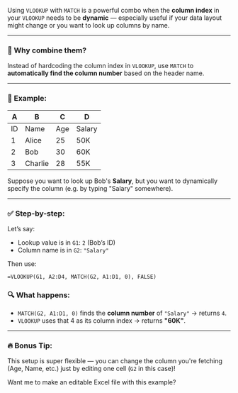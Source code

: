 Using `VLOOKUP` with `MATCH` is a powerful combo when the **column index** in your `VLOOKUP` needs to be **dynamic** — especially useful if your data layout might change or you want to look up columns by name.

---

### 🔹 Why combine them?
Instead of hardcoding the column index in `VLOOKUP`, use `MATCH` to **automatically find the column number** based on the header name.

---

### 🧠 Example:

| A     | B        | C       | D      |
|-------|----------|---------|--------|
| ID    | Name     | Age     | Salary |
| 1     | Alice    | 25      | 50K    |
| 2     | Bob      | 30      | 60K    |
| 3     | Charlie  | 28      | 55K    |

Suppose you want to look up Bob's **Salary**, but you want to dynamically specify the column (e.g. by typing "Salary" somewhere).

---

### ✅ Step-by-step:

Let’s say:

- Lookup value is in `G1`: `2` (Bob’s ID)
- Column name is in `G2`: `"Salary"`

Then use:

```excel
=VLOOKUP(G1, A2:D4, MATCH(G2, A1:D1, 0), FALSE)
```

### 🔍 What happens:
- `MATCH(G2, A1:D1, 0)` finds the **column number** of `"Salary"` → returns `4`.
- `VLOOKUP` uses that 4 as its column index → returns **"60K"**.

---

### 🔥 Bonus Tip:
This setup is super flexible — you can change the column you're fetching (Age, Name, etc.) just by editing one cell (`G2` in this case)!

Want me to make an editable Excel file with this example?